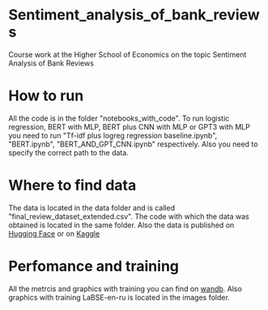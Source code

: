 # Sentiment_analysis_of_bank_reviews
Course work at the Higher School of Economics on the topic Sentiment Analysis of Bank Reviews

# How to run
All the code is in the folder "notebooks_with_code". To run logistic regression, BERT with MLP, BERT plus CNN with MLP or GPT3 with MLP you need to run "Tf-idf plus logreg regression baseline.ipynb", "BERT.ipynb", "BERT_AND_GPT_CNN.ipynb" respectively. Also you need to specify the correct path to the data.

# Where to find data
The data is located in the data folder and is called "final_review_dataset_extended.csv". The code with which the data was obtained is located in the same folder. Also the data is published on [Hugging Face](https://huggingface.co/datasets/Romjiik/Russian_bank_reviews) or on [Kaggle](https://www.kaggle.com/datasets/romanberdyshev/bank-reviews-dataset)

# Perfomance and training
All the metrcis and graphics with training you can find on [wandb](https://wandb.ai/romjiik/course_work?workspace=user-berdyshevrv). Also graphics with training LaBSE-en-ru is located in the images folder.

